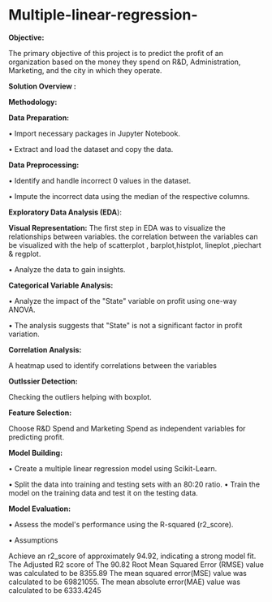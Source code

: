 # Multiple-linear-regression-

**Objective:**

The primary objective of this project is to predict the profit of an organization based on the money they spend on R&D, Administration, Marketing, and the city in which they operate.

**Solution Overview :**

**Methodology:**

**Data Preparation:**

•	Import necessary packages in Jupyter Notebook.

•	Extract and load the dataset and copy the data.

**Data Preprocessing:**

•	Identify and handle incorrect 0 values in the dataset.

•	Impute the incorrect data using the median of the respective columns.

**Exploratory Data Analysis (EDA**):

**Visual Representation:**
The first step in EDA was to visualize the relationships between variables. the correlation between the variables can be visualized with the help of scatterplot , barplot,histplot, lineplot ,piechart & regplot.

•	Analyze the data to gain insights.

**Categorical Variable Analysis:**

•	Analyze the impact of the "State" variable on profit using one-way ANOVA.

•	The analysis suggests that "State" is not a significant factor in profit variation.

**Correlation Analysis:**

A heatmap used  to identify correlations between the variables 	

**Outlssier Detection:**

Checking the outliers helping with boxplot.

**Feature Selection:**

Choose R&D Spend and Marketing Spend as independent variables for predicting profit.

**Model Building:**

•	Create a multiple linear regression model using Scikit-Learn.

•	Split the data into training and testing sets with an 80:20 ratio.
•	Train the model on the training data and test it on the testing data.

**Model Evaluation:**

•	Assess the model's performance using the R-squared (r2_score).

•	Assumptions

Achieve an r2_score of approximately 94.92, indicating a strong model fit.
The Adjusted R2 score of  The 90.82 Root Mean Squared Error (RMSE) value was calculated to be 8355.89 The mean squared error(MSE) value was calculated to be 69821055. The mean absolute error(MAE) value was calculated to be 6333.4245
